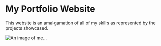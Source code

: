 # My Portfolio Website

This website is an amalgamation of all of my skills as represented by the projects showcased. 

![An image of me...](https://scontent.fhre1-1.fna.fbcdn.net/v/t39.30808-6/277588642_5104360332960450_7227426376726049980_n.jpg?_nc_cat=109&ccb=1-7&_nc_sid=09cbfe&_nc_ohc=H0Xq0sS9qksAX_HvcdC&_nc_ht=scontent.fhre1-1.fna&oh=00_AT-CeD9VFqZMB5W40iCqfja94K9OjQog0lhMxzCtXZ-iMg&oe=6294F685)